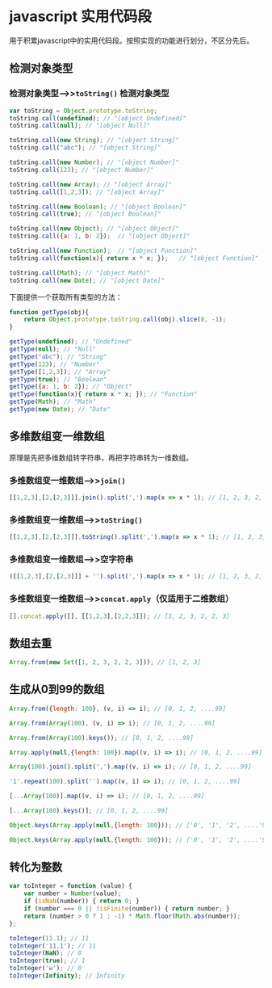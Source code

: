 # javascript 实用代码段 #

用于积累javascript中的实用代码段。按照实现的功能进行划分，不区分先后。

## 检测对象类型 ##

### 检测对象类型-->>`toString()` 检测对象类型 ###

```javascript
var toString = Object.prototype.toString;
toString.call(undefined); // "[object Undefined]"
toString.call(null); // "[object Null]"

toString.call(new String); // "[object String]"
toString.call("abc"); // "[object String]"

toString.call(new Number); // "[object Number]"
toString.call(123); // "[object Number]"

toString.call(new Array); // "[object Array]"
toString.call([1,2,3]); // "[object Array]"

toString.call(new Boolean); // "[object Boolean]"
toString.call(true); // "[object Boolean]"

toString.call(new Object); // "[object Object]"
toString.call({a: 1, b: 2});  // "[object Object]"

toString.call(new Function);  // "[object Function]"
toString.call(function(x){ return x * x; });   // "[object Function]"

toString.call(Math); // "[object Math]"
toString.call(new Date); // "[object Date]"
```

下面提供一个获取所有类型的方法：

```javascript
function getType(obj){
    return Object.prototype.toString.call(obj).slice(8, -1);
}

getType(undefined); // "Undefined"
getType(null); // "Null"
getType("abc"); // "String"
getType(123); // "Number"
getType([1,2,3]); // "Array"
getType(true); // "Boolean"
getType({a: 1, b: 2}); // "Object"
getType(function(x){ return x * x; }); // "Function"
getType(Math); // "Math"
getType(new Date); // "Date"
```

## 多维数组变一维数组 ##

原理是先把多维数组转字符串，再把字符串转为一维数组。

### 多维数组变一维数组-->>`join()` ###

```javascript
[[1,2,3],[2,[2,3]]].join().split(',').map(x => x * 1); // [1, 2, 3, 2, 2, 3]
```

### 多维数组变一维数组-->>`toString()` ###

```javascript
[[1,2,3],[2,[2,3]]].toString().split(',').map(x => x * 1); // [1, 2, 3, 2, 2, 3]
```

### 多维数组变一维数组-->>空字符串 ###

```javascript
([[1,2,3],[2,[2,3]]] + '').split(',').map(x => x * 1); // [1, 2, 3, 2, 2, 3]
```

### 多维数组变一维数组-->>`concat.apply`（仅适用于二维数组） ###

```javascript
[].concat.apply([], [[1,2,3],[2,2,3]]); // [1, 2, 3, 2, 2, 3]
```

## 数组去重 ##

```javascript
Array.from(new Set([1, 2, 3, 2, 2, 3])); // [1, 2, 3]
```

## 生成从0到99的数组 ##

```javascript
Array.from({length: 100}, (v, i) => i); // [0, 1, 2, ....99]

Array.from(Array(100), (v, i) => i); // [0, 1, 2, ....99]

Array.from(Array(100).keys()); // [0, 1, 2, ....99]

Array.apply(null,{length: 100}).map((v, i) => i); // [0, 1, 2, ....99]

Array(100).join().split(',').map((v, i) => i); // [0, 1, 2, ....99]

'1'.repeat(100).split('').map((v, i) => i); // [0, 1, 2, ....99]

[...Array(100)].map((v, i) => i); // [0, 1, 2, ....99]

[...Array(100).keys()]; // [0, 1, 2, ....99]

Object.keys(Array.apply(null,{length: 100})); // ['0', '1', '2', ....'99']

Object.keys(Array.apply(null,{length: 100})); // ['0', '1', '2', ....'99']
```

## 转化为整数 ##

```javascript
var toInteger = function (value) {
    var number = Number(value);
    if (isNaN(number)) { return 0; }
    if (number === 0 || !isFinite(number)) { return number; }
    return (number > 0 ? 1 : -1) * Math.floor(Math.abs(number));
};

toInteger(11.1); // 11
toInteger('11.1'); // 11
toInteger(NaN); // 0
toInteger(true); // 1
toInteger('w'); // 0
toInteger(Infinity); // Infinity
```


